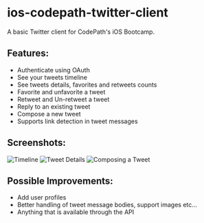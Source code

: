 ios-codepath-twitter-client
===========================

A basic Twitter client for CodePath's iOS Bootcamp.

Features:
---------

 * Authenticate using OAuth
 * See your tweets timeline
 * See tweets details, favorites and retweets counts
 * Favorite and unfavorite a tweet
 * Retweet and Un-retweet a tweet
 * Reply to an existing tweet
 * Compose a new tweet
 * Supports link detection in tweet messages

Screenshots:
------------

![Timeline](http://cl.ly/image/021P0v2F1v04/iOS%20Simulator%20Screen%20shot%20Feb%203,%202014,%202.27.08%20PM.png)
![Tweet Details](http://cl.ly/image/3D410a2z273v/iOS%20Simulator%20Screen%20shot%20Feb%203,%202014,%202.28.04%20PM.png)
![Composing a Tweet](http://cl.ly/image/2F2k1a0s3X2m/iOS%20Simulator%20Screen%20shot%20Feb%203,%202014,%202.28.34%20PM.png)

Possible Improvements:
----------------------

 * Add user profiles
 * Better handling of tweet message bodies, support images etc...
 * Anything that is available through the API

